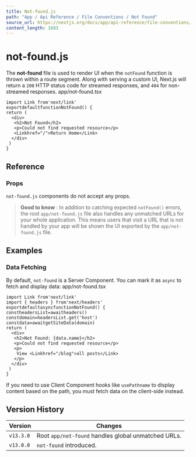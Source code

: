 ```yaml
---
title: Not-found.js
path: "App / Api Reference / File Conventions / Not Found"
source_url: https://nextjs.org/docs/app/api-reference/file-conventions/not-found
content_length: 1683
---
```


# not-found.js
The **not-found** file is used to render UI when the `notFound` function is thrown within a route segment. Along with serving a custom UI, Next.js will return a `200` HTTP status code for streamed responses, and `404` for non-streamed responses.
app/not-found.tsx
```
import Link from'next/link'
exportdefaultfunctionNotFound() {
return (
  <div>
   <h2>Not Found</h2>
   <p>Could not find requested resource</p>
   <Linkhref="/">Return Home</Link>
  </div>
 )
}
```

## Reference
### Props
`not-found.js` components do not accept any props.
> **Good to know** : In addition to catching expected `notFound()` errors, the root `app/not-found.js` file also handles any unmatched URLs for your whole application. This means users that visit a URL that is not handled by your app will be shown the UI exported by the `app/not-found.js` file.
## Examples
### Data Fetching
By default, `not-found` is a Server Component. You can mark it as `async` to fetch and display data:
app/not-found.tsx
```
import Link from'next/link'
import { headers } from'next/headers'
exportdefaultasyncfunctionNotFound() {
constheadersList=awaitheaders()
constdomain=headersList.get('host')
constdata=awaitgetSiteData(domain)
return (
  <div>
   <h2>Not Found: {data.name}</h2>
   <p>Could not find requested resource</p>
   <p>
    View <Linkhref="/blog">all posts</Link>
   </p>
  </div>
 )
}
```

If you need to use Client Component hooks like `usePathname` to display content based on the path, you must fetch data on the client-side instead.
## Version History
Version| Changes  
---|---  
`v13.3.0`| Root `app/not-found` handles global unmatched URLs.  
`v13.0.0`| `not-found` introduced.
